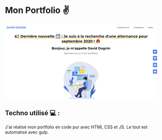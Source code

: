 # Mon Portfolio ✌
 
![Design preview homepage](preview_home_page_portfolio.png)

## Techno utilisé 💻 :

J'ai réalisé mon portfolio en code pur avec HTMl, CSS et JS. Le tout est automatisé avec gulp.
